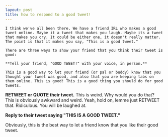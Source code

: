 ```yaml
---
layout: post
title: how to respond to a good tweet!
---
```


	I think we've all been there. We have a friend IRL who makes a good tweet online. Maybe it a tweet that makes you laugh. Maybe its a tweet that makes you cry. It could be either one, it doesn't really matter. The point is that it makes you say, "This is a good tweet."

	There are three ways to show your friend that you think their tweet is good:

	**Tell your friend, "GOOD TWEET!" with your voice, in person.**

	This is a good way to let your friend (or pal or buddy) know that you thought your tweet was good, and also that you are keeping tabs on them online. This is good! This is a good thing you should do for good tweets.

**RETWEET or QUOTE their tweet.**
This is weird. Why would you do that? This is obviously awkward and weird. Yeah, hold on, lemme just RETWEET that. Ridiculous. You will be laughed at.

**Reply to their tweet saying "THIS IS A GOOD TWEET."**

Obviously, this is the best way to let a friend know that you like their good tweet.
